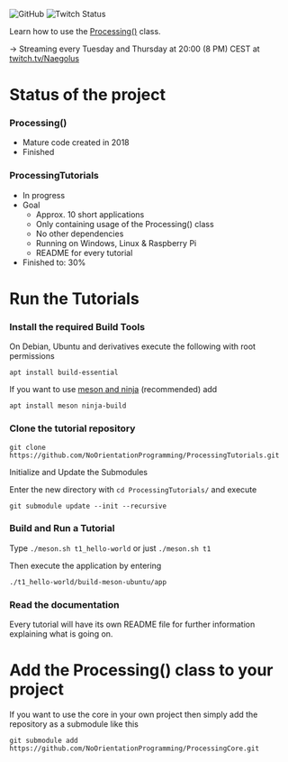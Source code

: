 
![GitHub](https://img.shields.io/github/license/NoOrientationProgramming/ProcessingTutorials?style=plastic)
![Twitch Status](https://img.shields.io/twitch/status/Naegolus?label=twitch.tv%2FNaegolus&logo=Twitch&logoColor=%2300ff00&style=plastic)

Learn how to use the [Processing()](https://github.com/NoOrientationProgramming/ProcessingCore) class.

&rarr; Streaming every Tuesday and Thursday at 20:00 (8 PM) CEST at [twitch.tv/Naegolus](https://twitch.tv/Naegolus)

# Status of the project

### Processing()

- Mature code created in 2018
- Finished

### ProcessingTutorials

- In progress
- Goal
  - Approx. 10 short applications
  - Only containing usage of the Processing() class
  - No other dependencies
  - Running on Windows, Linux & Raspberry Pi
  - README for every tutorial
- Finished to: 30%

# Run the Tutorials

### Install the required Build Tools

On Debian, Ubuntu and derivatives execute the following with root permissions

`apt install build-essential`

If you want to use [meson and ninja](https://mesonbuild.com/) (recommended) add

`apt install meson ninja-build`

### Clone the tutorial repository

`git clone https://github.com/NoOrientationProgramming/ProcessingTutorials.git`

Initialize and Update the Submodules

Enter the new directory with `cd ProcessingTutorials/` and execute

`git submodule update --init --recursive`

### Build and Run a Tutorial

Type
`./meson.sh t1_hello-world`
or just
`./meson.sh t1`

Then execute the application by entering

`./t1_hello-world/build-meson-ubuntu/app`

### Read the documentation

Every tutorial will have its own README file for further information explaining what is going on.

# Add the Processing() class to your project

If you want to use the core in your own project then simply add the repository as a submodule like this

`git submodule add https://github.com/NoOrientationProgramming/ProcessingCore.git`
